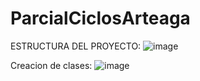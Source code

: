 # ParcialCiclosArteaga


ESTRUCTURA DEL PROYECTO:
![image](https://github.com/user-attachments/assets/bd363465-1fa1-4bc6-81b0-186208fa215b)



Creacion de clases:
![image](https://github.com/user-attachments/assets/bf1dd585-602c-4e23-84e1-b46c1b0bae8a)

